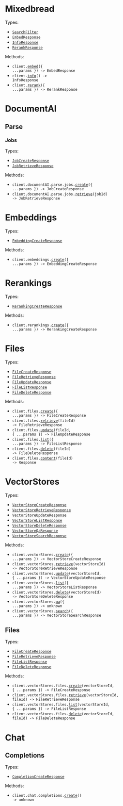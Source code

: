 # Mixedbread

Types:

- <code><a href="./src/resources/top-level.ts">SearchFilter</a></code>
- <code><a href="./src/resources/top-level.ts">EmbedResponse</a></code>
- <code><a href="./src/resources/top-level.ts">InfoResponse</a></code>
- <code><a href="./src/resources/top-level.ts">RerankResponse</a></code>

Methods:

- <code title="post /v1/embeddings">client.<a href="./src/index.ts">embed</a>({ ...params }) -> EmbedResponse</code>
- <code title="get /">client.<a href="./src/index.ts">info</a>() -> InfoResponse</code>
- <code title="post /v1/reranking">client.<a href="./src/index.ts">rerank</a>({ ...params }) -> RerankResponse</code>

# DocumentAI

## Parse

### Jobs

Types:

- <code><a href="./src/resources/document-ai/parse/jobs.ts">JobCreateResponse</a></code>
- <code><a href="./src/resources/document-ai/parse/jobs.ts">JobRetrieveResponse</a></code>

Methods:

- <code title="post /v1/document-ai/parse">client.documentAI.parse.jobs.<a href="./src/resources/document-ai/parse/jobs.ts">create</a>({ ...params }) -> JobCreateResponse</code>
- <code title="get /v1/document-ai/parse/{job_id}">client.documentAI.parse.jobs.<a href="./src/resources/document-ai/parse/jobs.ts">retrieve</a>(jobId) -> JobRetrieveResponse</code>

# Embeddings

Types:

- <code><a href="./src/resources/embeddings.ts">EmbeddingCreateResponse</a></code>

Methods:

- <code title="post /v1/embeddings">client.embeddings.<a href="./src/resources/embeddings.ts">create</a>({ ...params }) -> EmbeddingCreateResponse</code>

# Rerankings

Types:

- <code><a href="./src/resources/rerankings.ts">RerankingCreateResponse</a></code>

Methods:

- <code title="post /v1/reranking">client.rerankings.<a href="./src/resources/rerankings.ts">create</a>({ ...params }) -> RerankingCreateResponse</code>

# Files

Types:

- <code><a href="./src/resources/files.ts">FileCreateResponse</a></code>
- <code><a href="./src/resources/files.ts">FileRetrieveResponse</a></code>
- <code><a href="./src/resources/files.ts">FileUpdateResponse</a></code>
- <code><a href="./src/resources/files.ts">FileListResponse</a></code>
- <code><a href="./src/resources/files.ts">FileDeleteResponse</a></code>

Methods:

- <code title="post /v1/files">client.files.<a href="./src/resources/files.ts">create</a>({ ...params }) -> FileCreateResponse</code>
- <code title="get /v1/files/{file_id}">client.files.<a href="./src/resources/files.ts">retrieve</a>(fileId) -> FileRetrieveResponse</code>
- <code title="post /v1/files/{file_id}">client.files.<a href="./src/resources/files.ts">update</a>(fileId, { ...params }) -> FileUpdateResponse</code>
- <code title="get /v1/files">client.files.<a href="./src/resources/files.ts">list</a>({ ...params }) -> FileListResponse</code>
- <code title="delete /v1/files/{file_id}">client.files.<a href="./src/resources/files.ts">delete</a>(fileId) -> FileDeleteResponse</code>
- <code title="get /v1/files/{file_id}/content">client.files.<a href="./src/resources/files.ts">content</a>(fileId) -> Response</code>

# VectorStores

Types:

- <code><a href="./src/resources/vector-stores/vector-stores.ts">VectorStoreCreateResponse</a></code>
- <code><a href="./src/resources/vector-stores/vector-stores.ts">VectorStoreRetrieveResponse</a></code>
- <code><a href="./src/resources/vector-stores/vector-stores.ts">VectorStoreUpdateResponse</a></code>
- <code><a href="./src/resources/vector-stores/vector-stores.ts">VectorStoreListResponse</a></code>
- <code><a href="./src/resources/vector-stores/vector-stores.ts">VectorStoreDeleteResponse</a></code>
- <code><a href="./src/resources/vector-stores/vector-stores.ts">VectorStoreQaResponse</a></code>
- <code><a href="./src/resources/vector-stores/vector-stores.ts">VectorStoreSearchResponse</a></code>

Methods:

- <code title="post /v1/vector_stores">client.vectorStores.<a href="./src/resources/vector-stores/vector-stores.ts">create</a>({ ...params }) -> VectorStoreCreateResponse</code>
- <code title="get /v1/vector_stores/{vector_store_id}">client.vectorStores.<a href="./src/resources/vector-stores/vector-stores.ts">retrieve</a>(vectorStoreId) -> VectorStoreRetrieveResponse</code>
- <code title="put /v1/vector_stores/{vector_store_id}">client.vectorStores.<a href="./src/resources/vector-stores/vector-stores.ts">update</a>(vectorStoreId, { ...params }) -> VectorStoreUpdateResponse</code>
- <code title="get /v1/vector_stores">client.vectorStores.<a href="./src/resources/vector-stores/vector-stores.ts">list</a>({ ...params }) -> VectorStoreListResponse</code>
- <code title="delete /v1/vector_stores/{vector_store_id}">client.vectorStores.<a href="./src/resources/vector-stores/vector-stores.ts">delete</a>(vectorStoreId) -> VectorStoreDeleteResponse</code>
- <code title="post /v1/vector_stores/question-answering">client.vectorStores.<a href="./src/resources/vector-stores/vector-stores.ts">qa</a>({ ...params }) -> unknown</code>
- <code title="post /v1/vector_stores/search">client.vectorStores.<a href="./src/resources/vector-stores/vector-stores.ts">search</a>({ ...params }) -> VectorStoreSearchResponse</code>

## Files

Types:

- <code><a href="./src/resources/vector-stores/files.ts">FileCreateResponse</a></code>
- <code><a href="./src/resources/vector-stores/files.ts">FileRetrieveResponse</a></code>
- <code><a href="./src/resources/vector-stores/files.ts">FileListResponse</a></code>
- <code><a href="./src/resources/vector-stores/files.ts">FileDeleteResponse</a></code>

Methods:

- <code title="post /v1/vector_stores/{vector_store_id}/files">client.vectorStores.files.<a href="./src/resources/vector-stores/files.ts">create</a>(vectorStoreId, { ...params }) -> FileCreateResponse</code>
- <code title="get /v1/vector_stores/{vector_store_id}/files/{file_id}">client.vectorStores.files.<a href="./src/resources/vector-stores/files.ts">retrieve</a>(vectorStoreId, fileId) -> FileRetrieveResponse</code>
- <code title="get /v1/vector_stores/{vector_store_id}/files">client.vectorStores.files.<a href="./src/resources/vector-stores/files.ts">list</a>(vectorStoreId, { ...params }) -> FileListResponse</code>
- <code title="delete /v1/vector_stores/{vector_store_id}/files/{file_id}">client.vectorStores.files.<a href="./src/resources/vector-stores/files.ts">delete</a>(vectorStoreId, fileId) -> FileDeleteResponse</code>

# Chat

## Completions

Types:

- <code><a href="./src/resources/chat/completions.ts">CompletionCreateResponse</a></code>

Methods:

- <code title="post /v1/chat/completions">client.chat.completions.<a href="./src/resources/chat/completions.ts">create</a>() -> unknown</code>
